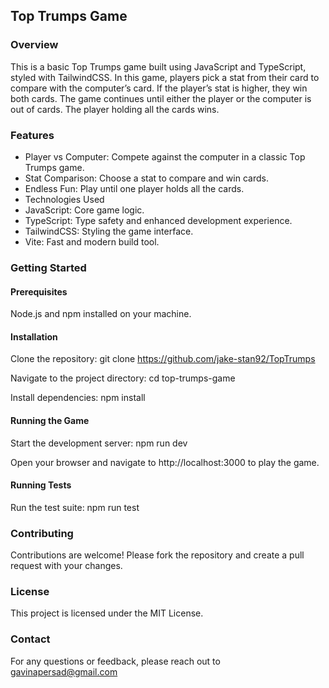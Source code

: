 ## Top Trumps Game

### Overview

This is a basic Top Trumps game built using JavaScript and TypeScript, styled with TailwindCSS. In this game, players pick a stat from their card to compare with the computer’s card. If the player’s stat is higher, they win both cards. The game continues until either the player or the computer is out of cards. The player holding all the cards wins.

### Features

- Player vs Computer: Compete against the computer in a classic Top Trumps game.
- Stat Comparison: Choose a stat to compare and win cards.
- Endless Fun: Play until one player holds all the cards.
- Technologies Used
- JavaScript: Core game logic.
- TypeScript: Type safety and enhanced development experience.
- TailwindCSS: Styling the game interface.
- Vite: Fast and modern build tool.

### Getting Started

#### Prerequisites

Node.js and npm installed on your machine.

#### Installation

Clone the repository:
git clone https://github.com/jake-stan92/TopTrumps

Navigate to the project directory:
cd top-trumps-game

Install dependencies:
npm install

#### Running the Game

Start the development server:
npm run dev

Open your browser and navigate to http://localhost:3000 to play the game.

#### Running Tests

Run the test suite:
npm run test

### Contributing

Contributions are welcome! Please fork the repository and create a pull request with your changes.

### License

This project is licensed under the MIT License.

### Contact

For any questions or feedback, please reach out to gavinapersad@gmail.com
